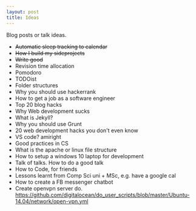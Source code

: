 ```yaml
---
layout: post
title: Ideas
---
```


<div class="message">
  Blog posts or talk ideas.
</div>

- <del>Automatic sleep tracking to calendar</del>
- <del>How I build my sideprojects</del>
- <del>Write good</del>
- Revision time allocation
- Pomodoro
- TODOist
- Folder structures
- Why you should use hackerrank
- How to get a job as a software engineer
- Top 20 blog hacks
- Why Web development sucks
- What is Jekyll?
- Why you should use Grunt
- 20 web development hacks you don't even know
- VS code? amiright
- Good practices in CS
- What is the apache or linux file structure
- How to setup a windows 10 laptop for development
- Talk of talks. How to do a good talk
- How to Code, for friends
- Lessons learnt from Comp Sci uni + MSc, e.g. have a google cal
- How to create a FB messenger chatbot
- Create openvpn server do. https://github.com/digitalocean/do_user_scripts/blob/master/Ubuntu-14.04/network/open-vpn.yml

